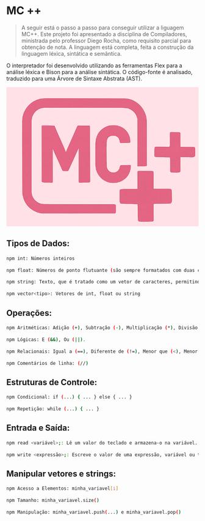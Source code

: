 # MC ++
>A seguir está o passo a passo para conseguir utilizar a liguagem MC++. Este projeto foi apresentado a disciplina de Compiladores, ministrada pelo professor Diego Rocha, como requisito parcial para obtenção de nota. A linguagem está completa, feita a construção da linguagem léxica, sintática e semântica.

O interpretador foi desenvolvido utilizando as ferramentas Flex para a análise léxica e Bison para a análise sintática. O código-fonte  é analisado, traduzido para uma Árvore de Sintaxe Abstrata (AST).

![](logo.png)

## Tipos de Dados:

```sh
npm int: Números inteiros
```
```sh
npm float: Números de ponto flutuante (são sempre formatados com duas casas decimais em operações aritméticas)
```
```sh
npm string: Texto, que é tratado como um vetor de caracteres, permitindo acesso a caracteres individuais
```
```sh
npm vector<tipo>: Vetores de int, float ou string
```

## Operações:

```sh
npm Aritméticas: Adição (+), Subtração (-), Multiplicação (*), Divisão (/) e Potência (^)
```
```sh
npm Lógicas: E (&&), Ou (||).
```
```sh
npm Relacionais: Igual a (==), Diferente de (!=), Menor que (<), Menor ou igual a (<=), Maior que (>), Maior ou igual a (>=).
```
```sh
npm Comentários de linha: (//)
```

## Estruturas de Controle:

```sh
npm Condicional: if (...) { ... } else { ... }
```
```sh
npm Repetição: while (...) { ... }
```

## Entrada e Saída:

```sh
npm read <variável>;: Lê um valor do teclado e armazena-o na variável.
```
```sh
npm write <expressão>;: Escreve o valor de uma expressão, variável ou texto na tela.
```

## Manipular vetores e strings:

```sh
npm Acesso a Elementos: minha_variavel[i]
```
```sh
npm Tamanho: minha_variavel.size()
```
```sh
npm Manipulação: minha_variavel.push(...) e minha_variavel.pop()
```



